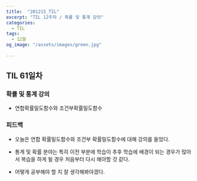 ```yaml
---
title:  "201215_TIL"
excerpt: "TIL 12주차 / 확률 및 통계 강의"
categories:
  - TIL
tags:
  - 12월
og_image: "/assets/images/green.jpg"
  
---
```

## TIL 61일차

### 확률 및 통계 강의
- 연합확률밀도함수와 조건부확률밀도함수

### 피드백
- 오늘은 연합 확률밀도함수와 조건부 확률밀도함수에 대해 강의를 들었다.
- 통계 및 확률 분야는 특히 이전 부분에 학습이 추후 학습에 배경이 되는 경우가 많아서 복습을 하게 될 경우 처음부터 다시 해야할 것 같다.

- 어떻게 공부해야 할 지 잘 생각해봐야겠다.